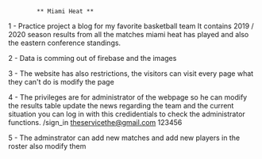             ** Miami Heat **

1 - Practice project a blog for my favorite basketball team
It contains 2019 / 2020 season results from all the matches miami heat has played
and also the eastern conference standings.

2 - Data is comming out of firebase and the images 

3 - The website has also restrictions, the visitors can visit every page
what they can't do is modify the page

4 - The privileges are for administrator of the webpage so he can modify the results table
update the news regarding the team and the current situation you can log in with this credidentials to check the administrator functions. 
 /sign_in <USERNAME> theservicethe@gmail.com <PASSWORD>  123456

5 - The adminstrator can add new matches and add new players in the roster also modify them
 
